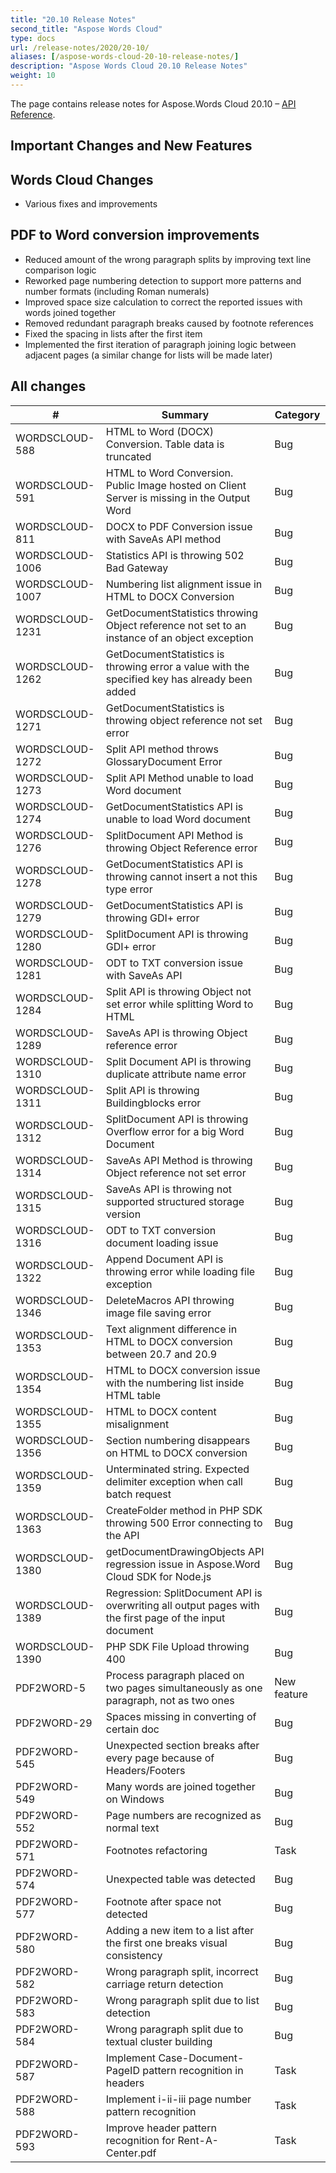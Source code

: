 ```yaml
---
title: "20.10 Release Notes"
second_title: "Aspose Words Cloud"
type: docs
url: /release-notes/2020/20-10/
aliases: [/aspose-words-cloud-20-10-release-notes/]
description: "Aspose Words Cloud 20.10 Release Notes"
weight: 10
---
```


The page contains release notes for Aspose.Words Cloud 20.10 – [API Reference](https://apireference.aspose.cloud/words/).

## Important Changes and New Features

## Words Cloud Changes

- Various fixes and improvements

## PDF to Word conversion improvements

- Reduced amount of the wrong paragraph splits by improving text line comparison logic
- Reworked page numbering detection to support more patterns and number formats (including Roman numerals)
- Improved space size calculation to correct the reported issues with words joined together
- Removed redundant paragraph breaks caused by footnote references
- Fixed the spacing in lists after the first item
- Implemented the first iteration of paragraph joining logic between adjacent pages (a similar change for lists will be made later)

## All changes

| #               | Summary                                                                                       | Category    |
|-----------------|-----------------------------------------------------------------------------------------------|-------------|
| WORDSCLOUD-588  | HTML to Word (DOCX) Conversion. Table data is truncated                                       | Bug         |
| WORDSCLOUD-591  | HTML to Word Conversion. Public Image hosted on Client Server is missing in the Output Word   | Bug         |
| WORDSCLOUD-811  | DOCX to PDF Conversion issue with SaveAs API method                                           | Bug         |
| WORDSCLOUD-1006 | Statistics API is throwing 502 Bad Gateway                                                    | Bug         |
| WORDSCLOUD-1007 | Numbering list alignment issue in HTML to DOCX Conversion                                     | Bug         |
| WORDSCLOUD-1231 | GetDocumentStatistics throwing Object reference not set to an instance of an object exception | Bug         |
| WORDSCLOUD-1262 | GetDocumentStatistics is throwing error a value with the specified key has already been added | Bug         |
| WORDSCLOUD-1271 | GetDocumentStatistics is throwing object reference not set error                              | Bug         |
| WORDSCLOUD-1272 | Split API method throws GlossaryDocument Error                                                | Bug         |
| WORDSCLOUD-1273 | Split API Method unable to load Word document                                                 | Bug         |
| WORDSCLOUD-1274 | GetDocumentStatistics API is unable to load Word document                                     | Bug         |
| WORDSCLOUD-1276 | SplitDocument API Method is throwing Object Reference error                                   | Bug         |
| WORDSCLOUD-1278 | GetDocumentStatistics API is throwing cannot insert a not this type error                     | Bug         |
| WORDSCLOUD-1279 | GetDocumentStatistics API is throwing GDI+ error                                              | Bug         |
| WORDSCLOUD-1280 | SplitDocument API is throwing GDI+ error                                                      | Bug         |
| WORDSCLOUD-1281 | ODT to TXT conversion issue with SaveAs API                                                   | Bug         |
| WORDSCLOUD-1284 | Split API is throwing Object not set error while splitting Word to HTML                       | Bug         |
| WORDSCLOUD-1289 | SaveAs API is throwing Object reference error                                                 | Bug         |
| WORDSCLOUD-1310 | Split Document API is throwing duplicate attribute name error                                 | Bug         |
| WORDSCLOUD-1311 | Split API is throwing Buildingblocks error                                                    | Bug         |
| WORDSCLOUD-1312 | SplitDocument API is throwing Overflow error for a big Word Document                          | Bug         |
| WORDSCLOUD-1314 | SaveAs API Method is throwing Object reference not set error                                  | Bug         |
| WORDSCLOUD-1315 | SaveAs API is throwing not supported structured storage version                               | Bug         |
| WORDSCLOUD-1316 | ODT to TXT conversion document loading issue                                                  | Bug         |
| WORDSCLOUD-1322 | Append Document API is throwing error while loading file exception                            | Bug         |
| WORDSCLOUD-1346 | DeleteMacros API throwing image file saving error                                             | Bug         |
| WORDSCLOUD-1353 | Text alignment difference in HTML to DOCX conversion between 20.7 and 20.9                    | Bug         |
| WORDSCLOUD-1354 | HTML to DOCX conversion issue with the numbering list inside HTML table                       | Bug         |
| WORDSCLOUD-1355 | HTML to DOCX content misalignment                                                             | Bug         |
| WORDSCLOUD-1356 | Section numbering disappears on HTML to DOCX conversion                                       | Bug         |
| WORDSCLOUD-1359 | Unterminated string. Expected delimiter exception when call batch request                     | Bug         |
| WORDSCLOUD-1363 | CreateFolder method in PHP SDK throwing 500 Error connecting to the API                       | Bug         |
| WORDSCLOUD-1380 | getDocumentDrawingObjects API regression issue in Aspose.Word Cloud SDK for Node.js           | Bug         |
| WORDSCLOUD-1389 | Regression: SplitDocument API is overwriting all output pages with the first page of the input document | Bug |
| WORDSCLOUD-1390 | PHP SDK File Upload throwing 400                                                              | Bug         |
| PDF2WORD-5      | Process paragraph placed on two pages simultaneously as one paragraph, not as two ones        | New feature |
| PDF2WORD-29     | Spaces missing in converting of certain doc                                                   | Bug         |
| PDF2WORD-545    | Unexpected section breaks after every page because of Headers/Footers                         | Bug         |
| PDF2WORD-549    | Many words are joined together on Windows                                                     | Bug         |
| PDF2WORD-552    | Page numbers are recognized as normal text                                                    | Bug         |
| PDF2WORD-571    | Footnotes refactoring                                                                         | Task        |
| PDF2WORD-574    | Unexpected table was detected                                                                 | Bug         |
| PDF2WORD-577    | Footnote after space not detected                                                             | Bug         |
| PDF2WORD-580    | Adding a new item to a list after the first one breaks visual consistency                     | Bug         |
| PDF2WORD-582    | Wrong paragraph split, incorrect carriage return detection                                    | Bug         |
| PDF2WORD-583    | Wrong paragraph split due to list detection                                                   | Bug         |
| PDF2WORD-584    | Wrong paragraph split due to textual cluster building                                         | Bug         |
| PDF2WORD-587    | Implement Case-Document-PageID pattern recognition in headers                                 | Task        |
| PDF2WORD-588    | Implement i-ii-iii page number pattern recognition                                            | Task        |
| PDF2WORD-593    | Improve header pattern recognition for Rent-A-Center.pdf                                      | Task        |
